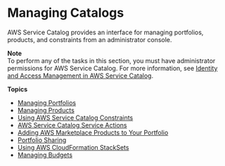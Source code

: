 # Managing Catalogs<a name="catalogs"></a>

AWS Service Catalog provides an interface for managing portfolios, products, and constraints from an administrator console\.

**Note**  
To perform any of the tasks in this section, you must have administrator permissions for AWS Service Catalog\. For more information, see [Identity and Access Management in AWS Service Catalog](controlling_access.md)\. 

**Topics**
+ [Managing Portfolios](catalogs_portfolios.md)
+ [Managing Products](catalogs_products.md)
+ [Using AWS Service Catalog Constraints](constraints.md)
+ [AWS Service Catalog Service Actions](using-service-actions.md)
+ [Adding AWS Marketplace Products to Your Portfolio](catalogs_marketplace-products.md)
+ [Portfolio Sharing](catalogs_portfolios_sharing.md)
+ [Using AWS CloudFormation StackSets](using-stacksets.md)
+ [Managing Budgets](catalogs_budgets.md)